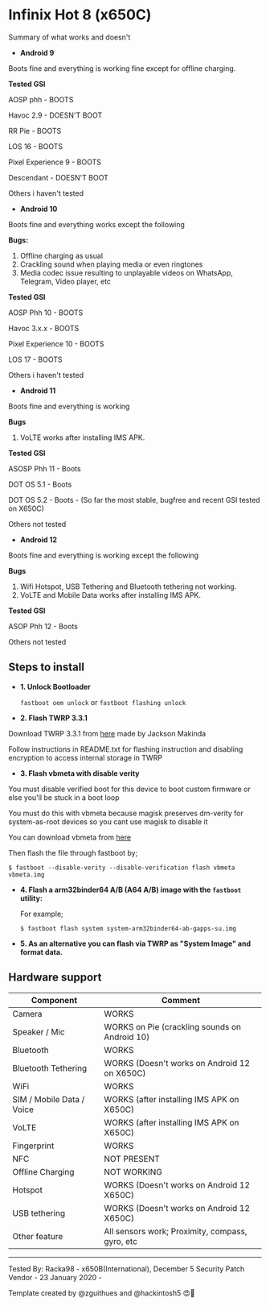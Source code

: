 # Infinix Hot 8 (x650C)

Summary of what works and doesn't

* **Android 9**

Boots fine and everything is working fine except for offline charging.

   **Tested GSI**

   AOSP phh - BOOTS

   Havoc 2.9 - DOESN'T BOOT

   RR Pie - BOOTS

   LOS 16 - BOOTS

   Pixel Experience 9 - BOOTS

   Descendant - DOESN'T BOOT

   Others i haven't tested

* **Android 10**

Boots fine and everything works except the following

   **Bugs:**

   1. Offline charging as usual
   2. Crackling sound when playing media or even ringtones
   3. Media codec issue resulting to unplayable videos on WhatsApp, Telegram, Video player, etc

   **Tested GSI** 

   AOSP Phh 10 - BOOTS

   Havoc 3.x.x - BOOTS

   Pixel Experience 10 - BOOTS

   LOS 17 - BOOTS

   Others i haven't tested


* **Android 11**

Boots fine and everything is working

   **Bugs**
   1. VoLTE works after installing IMS APK.

   **Tested GSI**

   ASOSP Phh 11 - Boots

   DOT OS 5.1 - Boots

   DOT OS 5.2 - Boots - (So far the most stable, bugfree and recent GSI tested on X650C)

   Others not tested

* **Android 12**

Boots fine and everything is working except the following

   **Bugs**
   1. Wifi Hotspot, USB Tethering and Bluetooth tethering not working.
   2. VoLTE and Mobile Data works after installing IMS APK.

   **Tested GSI**

   ASOP Phh 12 - Boots

   Others not tested
 

## **Steps to install**

* **1. Unlock Bootloader**

  `fastboot oem unlock` or `fastboot flashing unlock`

* **2. Flash TWRP 3.3.1**

 Download TWRP 3.3.1 from [here](https://androidfilehost.com/?fid=4349826312261627248) made by Jackson Makinda

 Follow instructions in README.txt for flashing instruction and disabling encryption to access internal storage in TWRP

* **3. Flash vbmeta with disable verity**

 You must disable verified boot for this device to boot custom firmware or else you'll be stuck in a boot loop

 You must do this with vbmeta because magisk preserves dm-verity for system-as-root devices so you cant use magisk to disable it

 You can download vbmeta from [here](http://www.mediafire.com/file/bphav495l85wr0q/vbmeta.img/file)

 Then flash the file through fastboot by;

 ``
 $ fastboot --disable-verity --disable-verification flash vbmeta vbmeta.img
 ``

* **4. Flash a arm32binder64 A/B (A64 A/B) image with the `fastboot` utility:**

   For example;

    ```
    $ fastboot flash system system-arm32binder64-ab-gapps-su.img
    ```

* **5. As an alternative you can flash via TWRP as "System Image" and format data.**

## Hardware support

| Component                 |      Comment                                              |
|---------------------------|-----------------------------------------------------------|
| Camera                    | WORKS                                                     |
| Speaker / Mic             | WORKS on Pie (crackling sounds on Android 10)             |
| Bluetooth                 | WORKS                                                     |
| Bluetooth Tethering       | WORKS (Doesn't works on Android 12 on X650C)              |
| WiFi                      | WORKS                                                     |
| SIM / Mobile Data / Voice | WORKS (after installing IMS APK on X650C)                 |
| VoLTE                     | WORKS (after installing IMS APK  on X650C)                |
| Fingerprint               | WORKS                                                     |
| NFC                       | NOT PRESENT                                               |
| Offline Charging          | NOT WORKING                                               |
| Hotspot                   | WORKS (Doesn't works on Android 12 X650C)                 |
| USB tethering            | WORKS (Doesn't works on Android 12 X650C)                  |
| Other feature             | All sensors work; Proximity, compass, gyro, etc           |
---

Tested By: Racka98 - x650B(International), December 5 Security Patch Vendor - 23 January 2020 - 

Template created by @zguithues and @hackintosh5 😍🫶
